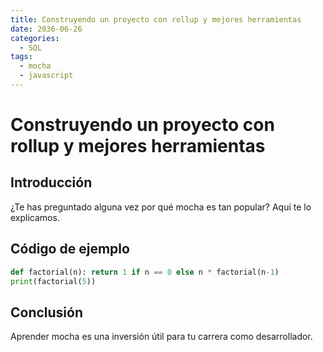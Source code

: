 ```yaml
---
title: Construyendo un proyecto con rollup y mejores herramientas
date: 2036-06-26
categories:
  - SQL
tags:
  - mocha
  - javascript
---
```


# Construyendo un proyecto con rollup y mejores herramientas

## Introducción

¿Te has preguntado alguna vez por qué mocha es tan popular? Aquí te lo explicamos.

## Código de ejemplo

```python
def factorial(n): return 1 if n == 0 else n * factorial(n-1)
print(factorial(5))
```

## Conclusión

Aprender mocha es una inversión útil para tu carrera como desarrollador.